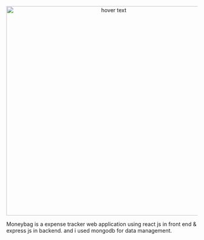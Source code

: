 
<p align="center">
  <img src="https://i.ibb.co/5htYxzm/Screenshot-3.jpg" width="550" title="hover text">
</p>

Moneybag is a expense tracker web application using react js in front end & express js in backend. and i used mongodb for data management.
